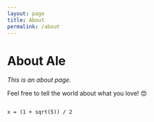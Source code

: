```yaml
---
layout: page
title: About
permalink: /about
---
```


# About Ale

*This is an about page.*

Feel free to tell the world about what you love! 😍

```

x = (1 + sqrt(5)) / 2

```